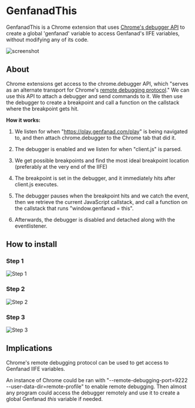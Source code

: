 # GenfanadThis
GenfanadThis is a Chrome extension that uses [Chrome's debugger API](https://developer.chrome.com/docs/extensions/reference/debugger/) to create a global 'genfanad' variable to access Genfanad's IIFE variables, without modifying any of its code.

![screenshot](https://gcdnb.pbrd.co/images/z6qYwlNWubgU.png)

## About
Chrome extensions get access to the chrome.debugger API, which "serves as an alternate transport for Chrome's [remote debugging protocol](https://chromedevtools.github.io/devtools-protocol/)." We can use this API to attach a debugger and send commands to it. We then use the debugger to create a breakpoint and call a function on the callstack where the breakpoint gets hit.

**How it works:**

1) We listen for when "https://play.genfanad.com/play" is being navigated to, and then attach chrome.debugger to the Chrome tab that did it.

2) The debugger is enabled and we listen for when "client.js" is parsed.

3) We get possible breakpoints and find the most ideal breakpoint location (preferably at the very end of the IIFE)

4) The breakpoint is set in the debugger, and it immediately hits after client.js executes.

5) The debugger pauses when the breakpoint hits and we catch the event, then we retrieve the current JavaScript callstack, and call a function on the callstack that runs "window.genfanad = this".

6) Afterwards, the debugger is disabled and detached along with the eventlistener.

## How to install

### Step 1
![Step 1](https://gcdnb.pbrd.co/images/qbh7KmTwVGCJ.png)

### Step 2
![Step 2](https://gcdnb.pbrd.co/images/ImcOxRaryWFB.png)

### Step 3
![Step 3](https://gcdnb.pbrd.co/images/eRJbODV6oJfB.png)

## Implications

Chrome's remote debugging protocol can be used to get access to Genfanad IIFE variables.

An instance of Chrome could be ran with "--remote-debugging-port=9222 --user-data-dir=remote-profile" to enable remote debugging. Then almost any program could access the debugger remotely and use it to create a global Genfanad _this_ variable if needed.
